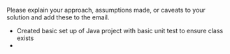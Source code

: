 Please explain your approach, assumptions made, or caveats to your solution and add these to the email.

- Created basic set up of Java project with basic unit test to ensure class exists
-